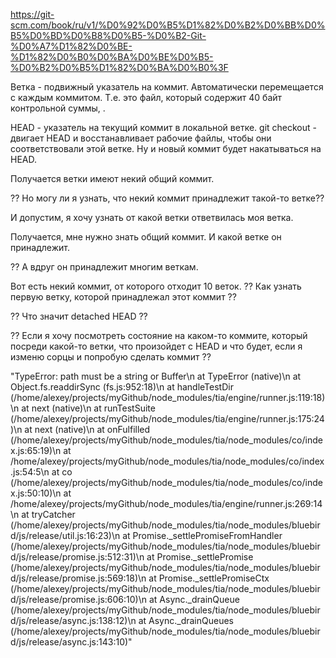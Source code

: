 https://git-scm.com/book/ru/v1/%D0%92%D0%B5%D1%82%D0%B2%D0%BB%D0%B5%D0%BD%D0%B8%D0%B5-%D0%B2-Git-%D0%A7%D1%82%D0%BE-%D1%82%D0%B0%D0%BA%D0%BE%D0%B5-%D0%B2%D0%B5%D1%82%D0%BA%D0%B0%3F

Ветка - подвижный указатель на коммит. Автоматически перемещается с каждым коммитом.
Т.е. это файл, который содержит 40 байт контрольной суммы, .


HEAD - указатель на текущий коммит в локальной ветке.
git checkout - двигает HEAD и восстанавливает рабочие файлы, чтобы они соответствовали этой ветке.
Ну и новый коммит будет накатываться на HEAD.

Получается ветки имеют некий общий коммит.

?? Но могу ли я узнать, что некий коммит принадлежит такой-то ветке??

И допустим, я хочу узнать от какой ветки ответвилась моя ветка.

Получается, мне нужно знать общий коммит. И какой ветке он принадлежит.

?? А вдруг он принадлежит многим веткам.

Вот есть некий коммит, от которого отходит 10 веток.
?? Как узнать первую ветку, которой принадлежал этот коммит ??

?? Что значит detached HEAD ??

?? Если я хочу посмотреть состояние на каком-то коммите, который посреди какой-то ветки,
что произойдет с HEAD и что будет, если я изменю сорцы и попробую сделать коммит ??







"TypeError: path must be a string or Buffer\n    at TypeError (native)\n    at Object.fs.readdirSync (fs.js:952:18)\n    at handleTestDir (/home/alexey/projects/myGithub/node_modules/tia/engine/runner.js:119:18)\n    at next (native)\n    at runTestSuite (/home/alexey/projects/myGithub/node_modules/tia/engine/runner.js:175:24)\n    at next (native)\n    at onFulfilled (/home/alexey/projects/myGithub/node_modules/tia/node_modules/co/index.js:65:19)\n    at /home/alexey/projects/myGithub/node_modules/tia/node_modules/co/index.js:54:5\n    at co (/home/alexey/projects/myGithub/node_modules/tia/node_modules/co/index.js:50:10)\n    at /home/alexey/projects/myGithub/node_modules/tia/engine/runner.js:269:14\n    at tryCatcher (/home/alexey/projects/myGithub/node_modules/tia/node_modules/bluebird/js/release/util.js:16:23)\n    at Promise._settlePromiseFromHandler (/home/alexey/projects/myGithub/node_modules/tia/node_modules/bluebird/js/release/promise.js:512:31)\n    at Promise._settlePromise (/home/alexey/projects/myGithub/node_modules/tia/node_modules/bluebird/js/release/promise.js:569:18)\n    at Promise._settlePromiseCtx (/home/alexey/projects/myGithub/node_modules/tia/node_modules/bluebird/js/release/promise.js:606:10)\n    at Async._drainQueue (/home/alexey/projects/myGithub/node_modules/tia/node_modules/bluebird/js/release/async.js:138:12)\n    at Async._drainQueues (/home/alexey/projects/myGithub/node_modules/tia/node_modules/bluebird/js/release/async.js:143:10)"

